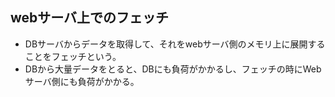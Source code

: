 ## webサーバ上でのフェッチ
- DBサーバからデータを取得して、それをwebサーバ側のメモリ上に展開することをフェッチという。
- DBから大量データをとると、DBにも負荷がかかるし、フェッチの時にWebサーバ側にも負荷がかかる。

